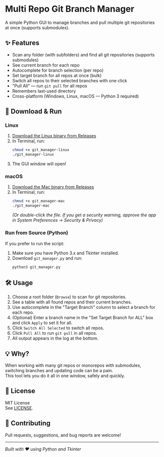# Multi Repo Git Branch Manager

A simple Python GUI to manage branches and pull multiple git repositories at once (supports submodules).

## ✨ Features

- Scan any folder (with subfolders) and find all git repositories (supports submodules)
- See current branch for each repo
- Autocomplete for branch selection (per repo)
- Set target branch for all repos at once (bulk)
- Switch all repos to their selected branches with one click
- "Pull All" — run `git pull` for all repos
- Remembers last-used directory
- Cross-platform (Windows, Linux, macOS — Python 3 required)

## 🚀 Download & Run

### Linux

1. [Download the Linux binary from Releases](https://github.com/orinu/multi-repo-git-manager/releases/download/v1.0.0/git_manager-linux)
2. In Terminal, run:
    ```bash
    chmod +x git_manager-linux
    ./git_manager-linux
    ```
3. The GUI window will open!

### macOS

1. [Download the Mac binary from Releases](https://github.com/orinu/multi-repo-git-manager/releases/download/v1.0.0/git_manager-mac)
2. In Terminal, run:
    ```bash
    chmod +x git_manager-mac
    ./git_manager-mac
    ```
   *(Or double-click the file. If you get a security warning, approve the app in System Preferences → Security & Privacy)*

### Run from Source (Python)

If you prefer to run the script:

1. Make sure you have Python 3.x and Tkinter installed.
2. Download `git_manager.py` and run:
    ```bash
    python3 git_manager.py
    ```

## 🛠 Usage

1. Choose a root folder (`Browse`) to scan for git repositories.
2. See a table with all found repos and their current branches.
3. Use autocomplete in the "Target Branch" column to select a branch for each repo.
4. (Optional) Enter a branch name in the "Set Target Branch for ALL" box and click `Apply` to set it for all.
5. Click `Switch All Selected` to switch all repos.
6. Click `Pull All` to run `git pull` in all repos.
7. All output appears in the log at the bottom.

## 💡 Why?

When working with many git repos or monorepos with submodules, switching branches and updating code can be a pain.  
This tool lets you do it all in one window, safely and quickly.

## 📄 License

MIT License  
See [LICENSE](LICENSE).

## 🤝 Contributing

Pull requests, suggestions, and bug reports are welcome!

---

*Built with ❤️ using Python and Tkinter*
